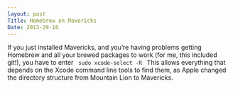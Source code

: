 ```yaml
---
layout: post
Title: Homebrew on Mavericks
Date: 2013-29-10
---
```


If you just installed Mavericks, and you’re having problems getting Homebrew and all your brewed packages to work (for me, this included git!), you have to enter
<code>
    sudo xcode-select -R
</code>
This allows everything that depends on the Xcode command line tools to find them, as Apple changed the directory structure from Mountain Lion to Mavericks.

